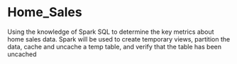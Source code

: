 # Home_Sales
Using the knowledge of Spark SQL to determine the key metrics about home sales data.  Spark will be used to create temporary views, partition the data, cache and uncache a temp table, and verify that the table has been uncached
